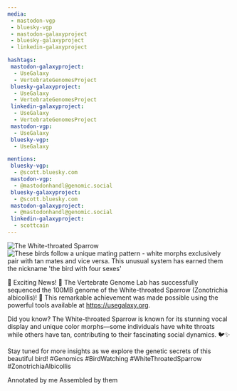 ```yaml
---
media:
 - mastodon-vgp
 - bluesky-vgp
 - mastodon-galaxyproject
 - bluesky-galaxyproject
 - linkedin-galaxyproject

hashtags:
 mastodon-galaxyproject:
  - UseGalaxy
  - VertebrateGenomesProject
 bluesky-galaxyproject:
  - UseGalaxy
  - VertebrateGenomesProject
 linkedin-galaxyproject:
  - UseGalaxy
  - VertebrateGenomesProject
 mastodon-vgp:
  - UseGalaxy
 bluesky-vgp:
  - UseGalaxy

mentions:
 bluesky-vgp:
  - @scott.bluesky.com
 mastodon-vgp:
  - @mastodonhandl@genomic.social
 bluesky-galaxyproject:
  - @scott.bluesky.com
 mastodon-galaxyproject:
  - @mastodonhandl@genomic.social
 linkedin-galaxyproject:
  - scottcain
---
```

![The White-throated Sparrow](https://genomeark.s3.amazonaws.com/species/Zonotrichia_albicollis/bZonAlb1/img/bZonAlb1_1.png)
![These birds follow a unique mating pattern - white morphs exclusively pair with tan mates and vice versa. This unusual system has earned them the nickname 'the bird with four sexes'](https://genomeark.s3.amazonaws.com/species/Zonotrichia_albicollis/bZonAlb1/img/bZonAlb1_3.png)

🚨 Exciting News! 🚨 The Vertebrate Genome Lab has successfully sequenced the 100MB genome of the White-throated Sparrow (Zonotrichia albicollis)! 🎉 This remarkable achievement was made possible using the powerful tools available at https://usegalaxy.org. 

Did you know? The White-throated Sparrow is known for its stunning vocal display and unique color morphs—some individuals have white throats while others have tan, contributing to their fascinating social dynamics. 🐦✨ 

Stay tuned for more insights as we explore the genetic secrets of this beautiful bird! #Genomics #BirdWatching #WhiteThroatedSparrow #ZonotrichiaAlbicollis

Annotated by me
Assembled by them

